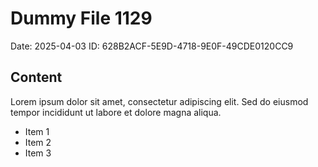 # Dummy File 1129

Date: 2025-04-03
ID: 628B2ACF-5E9D-4718-9E0F-49CDE0120CC9

## Content

Lorem ipsum dolor sit amet, consectetur adipiscing elit.
Sed do eiusmod tempor incididunt ut labore et dolore magna aliqua.

* Item 1
* Item 2
* Item 3
